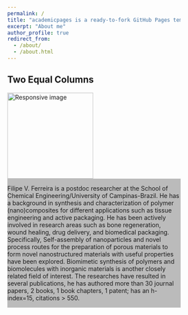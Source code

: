 ```yaml
---
permalink: /
title: "academicpages is a ready-to-fork GitHub Pages template for academic personal websites"
excerpt: "About me"
author_profile: true
redirect_from: 
  - /about/
  - /about.html
---
```


<head>
<meta name="viewport" content="width=device-width, initial-scale=1">
<style>
* {
  box-sizing: border-box;
}

/* Create two equal columns that floats next to each other */
.column {
  float: left;
  width: 50%;
  padding: 10px;
  height: 300px; /* Should be removed. Only for demonstration */
}

/* Clear floats after the columns */
.row:after {
  content: "";
  display: table;
  clear: both;
}
</style>
</head>
<body>

<h2>Two Equal Columns</h2>

<div class="row">
  <div class="column">
    <img class="img-circle" src="{{ site.baseurl }}images/azul.jpeg" alt="Responsive image" width="200">
  </div>
  <div class="column" style="background-color:#bbb;">
     <p>Filipe V. Ferreira is a postdoc researcher at the School of Chemical Engineering/University of Campinas-Brazil. He has a background in synthesis and characterization of polymer (nano)composites for different applications such as tissue engineering and active packaging. He has been actively involved in research areas such as bone regeneration, wound healing, drug delivery, and biomedical packaging. Specifically, Self-assembly of nanoparticles and novel process routes for the preparation of porous materials to form novel nanostructured materials with useful properties have been explored. Biomimetic synthesis of polymers and biomolecules with inorganic materials is another closely related field of interest. The researches have resulted in several publications, he has authored more than 30 journal papers, 2 books, 1 book chapters, 1 patent; has an h-index=15, citations > 550.</p>
  </div>
</div>

</body>
